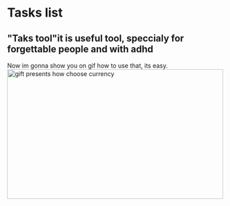 # Tasks list
## "Taks tool"it is useful tool, speccialy for forgettable people and with adhd
Now im gonna show you on gif how to use that, its easy.
<img alt="gift presents how choose currency" src="https://github.com/KacperPilarski2000/Task-lists/assets/149115548/baeb0c5b-7fa3-4845-8e25-010b14994f47
" width=500 height=300/>
